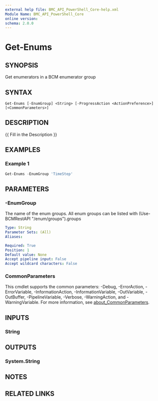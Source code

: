 ```yaml
---
external help file: BMC_API_PowerShell_Core-help.xml
Module Name: BMC_API_PowerShell_Core
online version:
schema: 2.0.0
---
```


# Get-Enums

## SYNOPSIS

Get enumerators in a BCM enumerator group

## SYNTAX

```text
Get-Enums [-EnumGroup] <String> [-ProgressAction <ActionPreference>] [<CommonParameters>]
```

## DESCRIPTION

{{ Fill in the Description }}

## EXAMPLES

### Example 1

```PowerShell
Get-Enums -EnumGroup 'TimeStep'
```

## PARAMETERS

### -EnumGroup

The name of the enum groups.
All enum groups can be listed with (Use-BCMRestAPI "/enum/groups").groups

```yaml
Type: String
Parameter Sets: (All)
Aliases:

Required: True
Position: 1
Default value: None
Accept pipeline input: False
Accept wildcard characters: False
```

### CommonParameters

This cmdlet supports the common parameters: -Debug, -ErrorAction, -ErrorVariable, -InformationAction, -InformationVariable, -OutVariable, -OutBuffer, -PipelineVariable, -Verbose, -WarningAction, and -WarningVariable. For more information, see [about_CommonParameters](http://go.microsoft.com/fwlink/?LinkID=113216).

## INPUTS

### String

## OUTPUTS

### System.String

## NOTES

## RELATED LINKS
